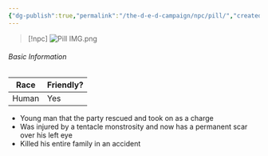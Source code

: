 ```yaml
---
{"dg-publish":true,"permalink":"/the-d-e-d-campaign/npc/pill/","created":"","updated":""}
---
```



> [!npc]
> ![Pill IMG.png](/img/user/z_Assets/Pill%20IMG.png)

###### Basic Information 

 | **Race** | **Friendly?** |
| --------- | ---------- |
| Human          |   Yes       |


- Young man that the party rescued and took on as a charge
- Was injured by a tentacle monstrosity and now has a permanent scar over his left eye
- Killed his entire family in an accident